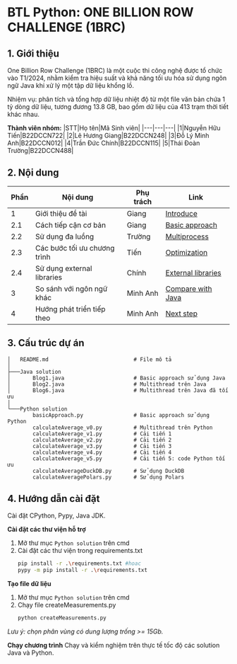 # BTL Python: ONE BILLION ROW CHALLENGE (1BRC)

## 1. Giới thiệu
One Billion Row Challenge (1BRC) là một cuộc thi công nghệ được tổ chức vào T1/2024, nhằm kiểm tra hiệu suất và khả năng tối ưu hóa sử dụng ngôn ngữ Java khi xử lý một tập dữ liệu khổng lồ.

Nhiệm vụ: phân tích và tổng hợp dữ liệu nhiệt độ từ một file văn bản chứa 1 tỷ dòng dữ liệu, tương đương 13.8 GB, bao gồm dữ liệu của 413 trạm thời tiết khác nhau.

**Thành viên nhóm:**
|STT|Họ tên|Mã Sinh viên|
|---|---|---|
|1|Nguyễn Hữu Tiến|B22DCCN722|
|2|Lê Hương Giang|B22DCCN248|
|3|Đỗ Lý Minh Anh|B22DCCN012|
|4|Trần Đức Chính|B22DCCN115|
|5|Thái Đoàn Trường|B22DCCN488|

## 2. Nội dung
|Phần|Nội dung|Phụ trách|Link|
|---|---|---|---|
|1|Giới thiệu đề tài|Giang|[Introduce](https://docs.google.com/document/d/1byyW0y2JiM_cmBuKfdakkTefFMRQGGc-xePNEp1soLk/edit?fbclid=IwZXh0bgNhZW0CMTEAAR3MdyGmkxiKTXUi2nq4YANsLmNNW9_rt_dY_jfyNqwqaqns-LhkL-Jyrzc_aem_W0tH850ptOlu-vzdfjo4tw&tab=t.0)|
|2.1|Cách tiếp cận cơ bản|Giang|[Basic approach](https://docs.google.com/document/d/1byyW0y2JiM_cmBuKfdakkTefFMRQGGc-xePNEp1soLk/edit?fbclid=IwZXh0bgNhZW0CMTEAAR3MdyGmkxiKTXUi2nq4YANsLmNNW9_rt_dY_jfyNqwqaqns-LhkL-Jyrzc_aem_W0tH850ptOlu-vzdfjo4tw&tab=t.0)|
|2.2|Sử dụng đa luồng|Trường|[Multiprocess](https://docs.google.com/document/d/15itUwXk6Wu21kn5Exbf-vWlZXGvgGRPtlX71cv8NJZs/edit?fbclid=IwZXh0bgNhZW0CMTEAAR3OKYUs9NWBc2pwzPvkzGNg6p_Ah21MgYZ9USLyWi3vnobu30Ud_P_HARg_aem_fyQo1di23I5EAJXl4gMElA&tab=t.0#heading=h.8350c5r69s8f)|
|2.3|Các bước tối ưu chương trình|Tiến|[Optimization]()|
|2.4|Sử dụng external libraries|Chính|[External libraries](https://docs.google.com/document/d/1fDtjwv2iUcF5O6jBFLNuziNW98ejdb0dNir-Lngdi4s/edit?hl=vi&fbclid=IwZXh0bgNhZW0CMTEAAR0OGsz7sHU0MWY89ExOtUUUvEvRNqPz12eyQr0ZCb2IxbFQIxuxAomCm24_aem_z819w2sh61GrlC7tnLoY_A&tab=t.0#heading=h.sp7dwac2v0xv)|
|3|So sánh với ngôn ngữ khác|Minh Anh|[Compare with Java](https://docs.google.com/document/d/1DuAyR36lFnTOveXDlVqbo4V1YBjHtmGBKDTPDLbWxro/edit?fbclid=IwZXh0bgNhZW0CMTEAAR0hb9MFG6tFWUuFpcBdjfssB5oR9X0yKaNpyADcUnPNMmt3w_0mBuvta9o_aem_3N_QabSzVOq0SkvofigYzA&tab=t.0)|
|4|Hướng phát triển tiếp theo|Minh Anh|[Next step](https://docs.google.com/document/d/1DuAyR36lFnTOveXDlVqbo4V1YBjHtmGBKDTPDLbWxro/edit?fbclid=IwZXh0bgNhZW0CMTEAAR0hb9MFG6tFWUuFpcBdjfssB5oR9X0yKaNpyADcUnPNMmt3w_0mBuvta9o_aem_3N_QabSzVOq0SkvofigYzA&tab=t.0)|

## 3. Cấu trúc dự án
```plain text
│   README.md                           # File mô tả
│
├───Java solution
│       Blog1.java                      # Basic approach sử dụng Java
│       Blog2.java                      # Multithread trên Java
│       Blog6.java                      # Multithread trên Java đã tối ưu
│
└───Python solution
        basicApproach.py                # Basic approach sử dụng Python
        calculateAverage_v0.py          # Multithread trên Python
        calculateAverage_v1.py          # Cải tiến 1
        calculateAverage_v2.py          # Cải tiến 2
        calculateAverage_v3.py          # Cải tiến 3
        calculateAverage_v4.py          # Cải tiến 4
        calculateAverage_v5.py          # Cải tiến 5: code Python tối ưu
        calculateAverageDuckDB.py       # Sử dụng DuckDB
        calculateAveragePolars.py       # Sử dụng Polars
```

## 4. Hướng dẫn cài đặt
Cài đặt CPython, Pypy, Java JDK.

**Cài đặt các thư viện hỗ trợ**
1. Mở thư mục `Python solution` trên cmd
2. Cài đặt các thư viện trong requirements.txt
    ```bash
    pip install -r .\requirements.txt #hoac
    pypy -m pip install -r .\requirements.txt
    ```

**Tạo file dữ liệu**
1. Mở thư mục `Python solution` trên cmd
2. Chạy file createMeasurements.py
    ```bash
    python createMeasurements.py
    ```
*Lưu ý: chọn phân vùng có dung lượng trống >= 15Gb.*

**Chạy chương trình**
Chạy và kiểm nghiệm trên thực tế tốc độ các solution Java và Python.
